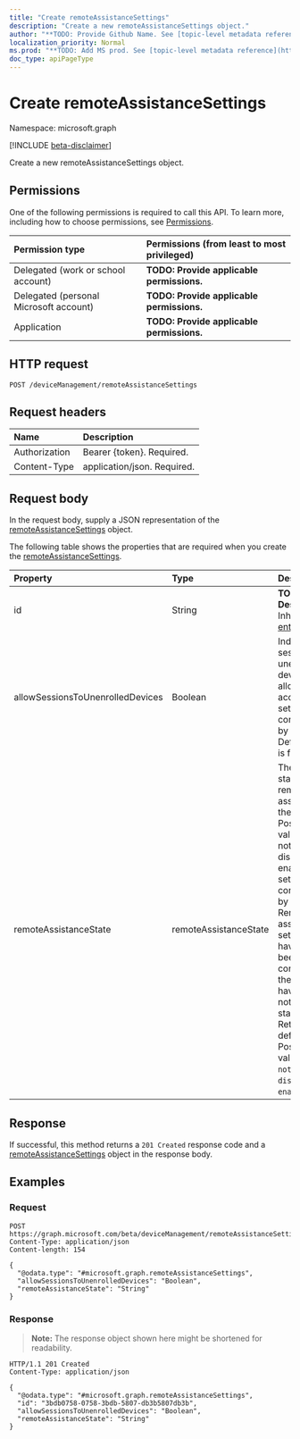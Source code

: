 ```yaml
---
title: "Create remoteAssistanceSettings"
description: "Create a new remoteAssistanceSettings object."
author: "**TODO: Provide Github Name. See [topic-level metadata reference](https://msgo.azurewebsites.net/add/document/guidelines/metadata.html#topic-level-metadata)**"
localization_priority: Normal
ms.prod: "**TODO: Add MS prod. See [topic-level metadata reference](https://msgo.azurewebsites.net/add/document/guidelines/metadata.html#topic-level-metadata)**"
doc_type: apiPageType
---
```


# Create remoteAssistanceSettings
Namespace: microsoft.graph

[!INCLUDE [beta-disclaimer](../../includes/beta-disclaimer.md)]

Create a new remoteAssistanceSettings object.

## Permissions
One of the following permissions is required to call this API. To learn more, including how to choose permissions, see [Permissions](/graph/permissions-reference).

|Permission type|Permissions (from least to most privileged)|
|:---|:---|
|Delegated (work or school account)|**TODO: Provide applicable permissions.**|
|Delegated (personal Microsoft account)|**TODO: Provide applicable permissions.**|
|Application|**TODO: Provide applicable permissions.**|

## HTTP request

<!-- {
  "blockType": "ignored"
}
-->
``` http
POST /deviceManagement/remoteAssistanceSettings
```

## Request headers
|Name|Description|
|:---|:---|
|Authorization|Bearer {token}. Required.|
|Content-Type|application/json. Required.|

## Request body
In the request body, supply a JSON representation of the [remoteAssistanceSettings](../resources/remoteassistancesettings.md) object.

The following table shows the properties that are required when you create the [remoteAssistanceSettings](../resources/remoteassistancesettings.md).

|Property|Type|Description|
|:---|:---|:---|
|id|String|**TODO: Add Description** Inherited from [entity](../resources/entity.md)|
|allowSessionsToUnenrolledDevices|Boolean| Indicates if sessions to unenrolled devices are allowed for the account. This setting is configurable by the admin. Default value is false.|
|remoteAssistanceState|remoteAssistanceState|The current state of remote assistance for the account. Possible values are: notConfigured, disabled, enabled. This setting is configurable by the admin. Remote assistance settings that have not yet been configured by the admin have a notConfigured state. Returned by default. Possible values are: `notConfigured`, `disabled`, `enabled`.|



## Response

If successful, this method returns a `201 Created` response code and a [remoteAssistanceSettings](../resources/remoteassistancesettings.md) object in the response body.

## Examples

### Request
<!-- {
  "blockType": "request",
  "name": "create_remoteassistancesettings_from_"
}
-->
``` http
POST https://graph.microsoft.com/beta/deviceManagement/remoteAssistanceSettings
Content-Type: application/json
Content-length: 154

{
  "@odata.type": "#microsoft.graph.remoteAssistanceSettings",
  "allowSessionsToUnenrolledDevices": "Boolean",
  "remoteAssistanceState": "String"
}
```


### Response
>**Note:** The response object shown here might be shortened for readability.
<!-- {
  "blockType": "response",
  "truncated": true,
  "@odata.type": "microsoft.graph.remoteAssistanceSettings"
}
-->
``` http
HTTP/1.1 201 Created
Content-Type: application/json

{
  "@odata.type": "#microsoft.graph.remoteAssistanceSettings",
  "id": "3bdb0758-0758-3bdb-5807-db3b5807db3b",
  "allowSessionsToUnenrolledDevices": "Boolean",
  "remoteAssistanceState": "String"
}
```

